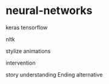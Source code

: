 # neural-networks
keras
tensorflow

nltk

stylize
animations

intervention

story understanding 
Ending alternative 
